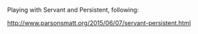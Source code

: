 Playing with Servant and Persistent, following:

http://www.parsonsmatt.org/2015/06/07/servant-persistent.html
